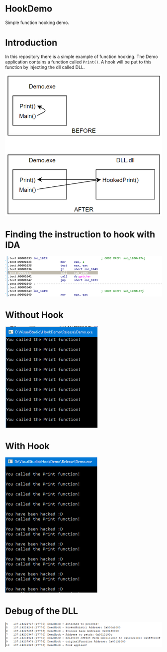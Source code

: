 # HookDemo

Simple function hooking demo.

# Introduction

In this repository there is a simple example of function hooking.
The Demo application contains a function called `Print()`. A hook will be put to this function by injecting the dll called DLL.

![Scheme](img/SCHEME.PNG)

# Finding the instruction to hook with IDA

![IDA](img/IDA.PNG)

# Without Hook

![Without hook](img/BEFORE.PNG)

# With Hook

![Without hook](img/AFTER.PNG)

# Debug of the DLL

![Debug](img/DEBUG.PNG)
